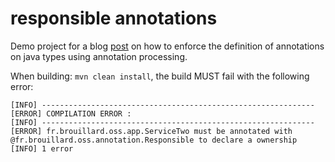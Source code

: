 # responsible annotations

Demo project for a blog [post](http://blog.matthieu.brouillard.fr/2016/11/26/ensure-annotation-on-classes/) on how to enforce the definition of annotations on java types using annotation processing.

When building: `mvn clean install`, the build MUST fail with the following error:

```
[INFO] -------------------------------------------------------------
[ERROR] COMPILATION ERROR : 
[INFO] -------------------------------------------------------------
[ERROR] fr.brouillard.oss.app.ServiceTwo must be annotated with @fr.brouillard.oss.annotation.Responsible to declare a ownership
[INFO] 1 error
```